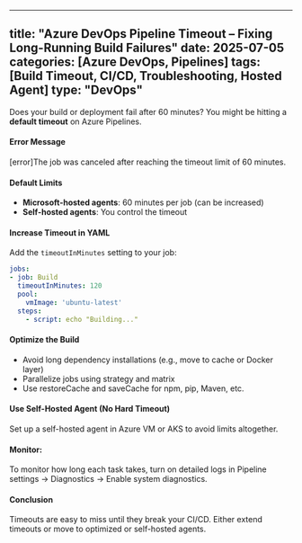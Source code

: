 
---
title: "Azure DevOps Pipeline Timeout – Fixing Long-Running Build Failures"
date: 2025-07-05
categories: [Azure DevOps, Pipelines]
tags: [Build Timeout, CI/CD, Troubleshooting, Hosted Agent]
type: "DevOps"
---

Does your build or deployment fail after 60 minutes? You might be hitting a **default timeout** on Azure Pipelines.

#### Error Message
[error]The job was canceled after reaching the timeout limit of 60 minutes.

#### Default Limits

- **Microsoft-hosted agents**: 60 minutes per job (can be increased)
- **Self-hosted agents**: You control the timeout

#### Increase Timeout in YAML

Add the `timeoutInMinutes` setting to your job:

```yaml
jobs:
- job: Build
  timeoutInMinutes: 120
  pool:
    vmImage: 'ubuntu-latest'
  steps:
    - script: echo "Building..."
```

#### Optimize the Build
- Avoid long dependency installations (e.g., move to cache or Docker layer)
- Parallelize jobs using strategy and matrix
- Use restoreCache and saveCache for npm, pip, Maven, etc.

#### Use Self-Hosted Agent (No Hard Timeout)
Set up a self-hosted agent in Azure VM or AKS to avoid limits altogether.

#### Monitor:
To monitor how long each task takes, turn on detailed logs in Pipeline settings → Diagnostics → Enable system diagnostics.

#### Conclusion
Timeouts are easy to miss until they break your CI/CD. Either extend timeouts or move to optimized or self-hosted agents.